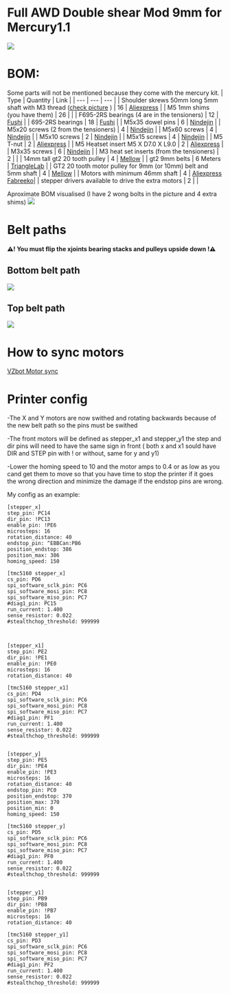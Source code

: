 # Full AWD Double shear Mod 9mm for Mercury1.1

<img src="IMAGES/AWD_Assembly_Front.png">

# BOM:
Some parts will not be mentioned because they come with the mercury kit.
| Type | Quantity | Link |
| --- | --- | --- |
| Shoulder skrews 50mm long 5mm shaft with M3 thread ([check picture](IMAGES/Shoulder_skrews.png) ) | 16 | [Aliexpress](https://www.aliexpress.com/item/1005004802215831.html) |
| M5 1mm shims (you have them) | 26 |  |
| F695-2RS bearings (4 are in the tensioners) | 12 | [Fushi](https://www.aliexpress.com/item/32850989216.html) |
| 695-2RS bearings | 18 | [Fushi](https://vi.aliexpress.com/item/1005003141257945.html?pdp_npi=4%40dis%21RON%21RON%2048.29%21RON%2042.07%21%21%2110.33%219.00%21%40210390c217305813520083967e1b2f%2112000024314826797%21sh%21RO%21921752181%21X&spm=a2g0o.store_pc_allItems_or_groupList.new_all_items_2007521272189.1005003141257945&gatewayAdapt=glo2vnm) |
| M5x35 dowel pins | 6 | [Nindejin](https://vi.aliexpress.com/item/1005002308655979.html?aff_fcid=37d1fe54089a4876821858ee60f2e177-1730579850506-01420-_ATn62e&tt=CPS_NORMAL&aff_fsk=_ATn62e&aff_platform=shareComponent-detail&sk=_ATn62e&aff_trace_key=37d1fe54089a4876821858ee60f2e177-1730579850506-01420-_ATn62e&terminal_id=3db8dc71742443ffb34ffa7b2e123b97&afSmartRedirect=y)  |
| M5x20 screws (2 from the tensioners) | 4 | [Nindejin](https://vi.aliexpress.com/item/4000142028043.html?aff_fcid=498dbdaf45254922a3a3d927d03d12b1-1730583826183-08739-_9yeIIO&tt=CPS_NORMAL&aff_fsk=_9yeIIO&aff_platform=shareComponent-detail&sk=_9yeIIO&aff_trace_key=498dbdaf45254922a3a3d927d03d12b1-1730583826183-08739-_9yeIIO&terminal_id=3db8dc71742443ffb34ffa7b2e123b97&afSmartRedirect=y) |
| M5x60 screws | 4 | [Nindejin](https://vi.aliexpress.com/item/4000142028043.html?aff_fcid=498dbdaf45254922a3a3d927d03d12b1-1730583826183-08739-_9yeIIO&tt=CPS_NORMAL&aff_fsk=_9yeIIO&aff_platform=shareComponent-detail&sk=_9yeIIO&aff_trace_key=498dbdaf45254922a3a3d927d03d12b1-1730583826183-08739-_9yeIIO&terminal_id=3db8dc71742443ffb34ffa7b2e123b97&afSmartRedirect=y) |
| M5x10 screws | 2 | [Nindejin](https://vi.aliexpress.com/item/4000142028043.html?aff_fcid=498dbdaf45254922a3a3d927d03d12b1-1730583826183-08739-_9yeIIO&tt=CPS_NORMAL&aff_fsk=_9yeIIO&aff_platform=shareComponent-detail&sk=_9yeIIO&aff_trace_key=498dbdaf45254922a3a3d927d03d12b1-1730583826183-08739-_9yeIIO&terminal_id=3db8dc71742443ffb34ffa7b2e123b97&afSmartRedirect=y) |
| M5x15 screws | 4 | [Nindejin](https://vi.aliexpress.com/item/4000142028043.html?aff_fcid=498dbdaf45254922a3a3d927d03d12b1-1730583826183-08739-_9yeIIO&tt=CPS_NORMAL&aff_fsk=_9yeIIO&aff_platform=shareComponent-detail&sk=_9yeIIO&aff_trace_key=498dbdaf45254922a3a3d927d03d12b1-1730583826183-08739-_9yeIIO&terminal_id=3db8dc71742443ffb34ffa7b2e123b97&afSmartRedirect=y) |
| M5 T-nut | 2 | [Aliexpress](https://vi.aliexpress.com/item/32706208829.html?aff_fcid=4d1f67dea9c9412299a884a18e20eb0f-1730583886919-03661-_9JpX52&tt=CPS_NORMAL&aff_fsk=_9JpX52&aff_platform=shareComponent-detail&sk=_9JpX52&aff_trace_key=4d1f67dea9c9412299a884a18e20eb0f-1730583886919-03661-_9JpX52&terminal_id=3db8dc71742443ffb34ffa7b2e123b97&afSmartRedirect=y) |
| M5 Heatset insert M5 X D7.0 X L9.0 | 2 | [Aliexpress](https://vi.aliexpress.com/item/4000232990523.html?spm=a2g0o.detail.1000023.11.27e6tGUotGUoBP&gatewayAdapt=glo2vnm)  |
| M3x35 screws | 6 | [Nindejin](https://vi.aliexpress.com/item/4000142028043.html?aff_fcid=498dbdaf45254922a3a3d927d03d12b1-1730583826183-08739-_9yeIIO&tt=CPS_NORMAL&aff_fsk=_9yeIIO&aff_platform=shareComponent-detail&sk=_9yeIIO&aff_trace_key=498dbdaf45254922a3a3d927d03d12b1-1730583826183-08739-_9yeIIO&terminal_id=3db8dc71742443ffb34ffa7b2e123b97&afSmartRedirect=y) |
| M3 heat set inserts (from the tensioners) | 2 |  |
| 14mm tall gt2 20 tooth pulley | 4 | [Mellow](https://vi.aliexpress.com/item/33023133633.html?spm=a2g0o.order_list.order_list_main.10.4a7018025MX7dW&gatewayAdapt=glo2vnm) |
| gt2 9mm belts | 6 Meters | [TriangleLab](https://www.aliexpress.com/item/1005006507781085.html?spm=a2g0o.detail.pcDetailTopMoreOtherSeller.1.1ebaId4bId4bJ2&gps-id=pcDetailTopMoreOtherSeller&scm=1007.40050.354490.0&scm_id=1007.40050.354490.0&scm-url=1007.40050.354490.0&pvid=8cab5cd5-2cb5-4df6-88f0-f8fb543ab826&_t=gps-id:pcDetailTopMoreOtherSeller,scm-url:1007.40050.354490.0,pvid:8cab5cd5-2cb5-4df6-88f0-f8fb543ab826,tpp_buckets:668%232846%238111%231996&pdp_npi=4%40dis%21RON%2139.32%2139.32%21%21%218.45%218.45%21%40211b698e17286817196807058e861e%2112000037754698142%21rec%21RO%21921752181%21X&utparam-url=scene%3ApcDetailTopMoreOtherSeller%7Cquery_from%3A) |
| GT2 20 tooth motor pulley for 9mm (or 10mm) belt and 5mm shaft | 4 | [Mellow](https://vi.aliexpress.com/item/33023279793.html?spm=a2g0o.order_list.order_list_main.17.4a7018025MX7dW&gatewayAdapt=glo2vnm) |
| Motors with minimum 46mm shaft | 4 | [Aliexpress](https://vi.aliexpress.com/item/1005007500807396.html?albagn=888888&src=google&albch=search&acnt=479-062-3723&isdl=y&aff_short_key=UneMJZVf&albcp=266121556&albag=7593673036&slnk=&trgt=dsa-42862830006&plac=&crea=426823514858&netw=g&device=c&mtctp=&memo1=&albbt=Google_7_search&aff_platform=google&gad_source=1&gclid=Cj0KCQjwm5e5BhCWARIsANwm06huKdNWoH0n8Cx88NOv_msoJZvB9BMcmuCRG-fHRwEBtKgrVVzhDBIaApW0EALw_wcB&gclsrc=aw.ds&gatewayAdapt=glo2vnm) [Fabreeko](https://www.fabreeko.com/products/ldo-42sth48-2504ahs55-nema-17-motor-high-temp?_pos=3&_psq=mot&_ss=e&_v=1.0)|
| stepper drivers available to drive the extra motors | 2 |  |

Aproximate BOM visualised (I have 2 wong bolts in the picture and 4 extra shims)
<img src="IMAGES/BOM.jpg">

# Belt paths
**:warning:! You must flip the xjoints bearing stacks and pulleys upside down !:warning:**

## Bottom belt path

<img src="IMAGES/BottomBeltPath.png">

## Top belt path

<img src="IMAGES/TopBeltPath.png">

# How to sync motors

[VZbot Motor sync](https://www.youtube.com/watch?v=so9oqJyirKY)

# Printer config

-The X and Y motors are now swithed and rotating backwards because of the new belt path so the pins must be swithed 

-The front motors will be defined as stepper_x1 and stepper_y1 the step and dir pins will need to have the same sign in front ( both x and x1 sould have DIR and STEP pin with ! or without, same for y and y1)

-Lower the homing speed to 10 and the motor amps to 0.4 or as low as you cand get them to move so that you have time to stop the printer if it goes the wrong direction and minimize the damage if the endstop pins are wrong.

My config as an example:
```
[stepper_x]
step_pin: PC14
dir_pin: !PC13
enable_pin: !PE6
microsteps: 16
rotation_distance: 40
endstop_pin: ^EBBCan:PB6
position_endstop: 386
position_max: 386
homing_speed: 150

[tmc5160 stepper_x]
cs_pin: PD6
spi_software_sclk_pin: PC6
spi_software_mosi_pin: PC8
spi_software_miso_pin: PC7
#diag1_pin: PC15
run_current: 1.400
sense_resistor: 0.022
#stealthchop_threshold: 999999



[stepper_x1]
step_pin: PE2
dir_pin: !PE1
enable_pin: !PE0
microsteps: 16
rotation_distance: 40

[tmc5160 stepper_x1] 
cs_pin: PD4
spi_software_sclk_pin: PC6
spi_software_mosi_pin: PC8
spi_software_miso_pin: PC7
#diag1_pin: PF1
run_current: 1.400
sense_resistor: 0.022
#stealthchop_threshold: 999999


[stepper_y]
step_pin: PE5
dir_pin: !PE4
enable_pin: !PE3
microsteps: 16
rotation_distance: 40
endstop_pin: PC0
position_endstop: 370
position_max: 370
position_min: 0
homing_speed: 150

[tmc5160 stepper_y]
cs_pin: PD5
spi_software_sclk_pin: PC6
spi_software_mosi_pin: PC8
spi_software_miso_pin: PC7
#diag1_pin: PF0
run_current: 1.400
sense_resistor: 0.022
#stealthchop_threshold: 999999


[stepper_y1]
step_pin: PB9
dir_pin: !PB8
enable_pin: !PB7
microsteps: 16
rotation_distance: 40

[tmc5160 stepper_y1] 
cs_pin: PD3
spi_software_sclk_pin: PC6
spi_software_mosi_pin: PC8
spi_software_miso_pin: PC7
#diag1_pin: PF2
run_current: 1.400
sense_resistor: 0.022
#stealthchop_threshold: 999999
```
